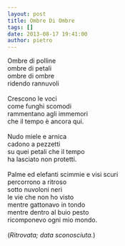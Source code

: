 ```yaml
---
layout: post
title: Ombre Di Ombre
tags: []
date: 2013-08-17 19:41:00
author: pietro
---
```

Ombre di polline<br/>ombre di petali<br/>ombre di ombre<br/>ridendo rannuvoli<br/><br/>Crescono le voci<br/>come funghi scomodi<br/>rammentano agli immemori<br/>che il tempo è ancora qui.<br/><br/>Nudo miele e arnica<br/>cadono a pezzetti<br/>su quei petali che il tempo<br/>ha lasciato non protetti.<br/><br/>Palme ed elefanti scimmie e visi scuri<br/>percorrono a ritroso<br/>sotto nuvoloni neri<br/>le vie che non ho visto<br/>mentre gattonavo in tondo<br/>mentre dentro al buio pesto<br/>ricomponevo ogni mio mondo.<br/><br/>(<i>Ritrovata; data sconosciuta.</i>)
